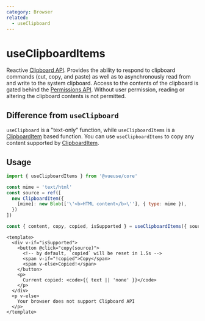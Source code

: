 ```yaml
---
category: Browser
related:
  - useClipboard
---
```


# useClipboardItems

Reactive [Clipboard API](https://developer.mozilla.org/en-US/docs/Web/API/Clipboard_API). Provides the ability to respond to clipboard commands (cut, copy, and paste) as well as to asynchronously read from and write to the system clipboard. Access to the contents of the clipboard is gated behind the [Permissions API](https://developer.mozilla.org/en-US/docs/Web/API/Permissions_API). Without user permission, reading or altering the clipboard contents is not permitted.

## Difference from `useClipboard`

`useClipboard` is a "text-only" function, while `useClipboardItems` is a [ClipboardItem](https://developer.mozilla.org/en-US/docs/Web/API/ClipboardItem) based function. You can use `useClipboardItems` to copy any content supported by [ClipboardItem](https://developer.mozilla.org/en-US/docs/Web/API/ClipboardItem).

## Usage

```js
import { useClipboardItems } from '@vueuse/core'

const mime = 'text/html'
const source = ref([
  new ClipboardItem({
    [mime]: new Blob(['\'<b>HTML content</b>\''], { type: mime }),
  })
])

const { content, copy, copied, isSupported } = useClipboardItems({ source })
```

```vue
<template>
  <div v-if="isSupported">
    <button @click="copy(source)">
      <!-- by default, `copied` will be reset in 1.5s -->
      <span v-if="!copied">Copy</span>
      <span v-else>Copied!</span>
    </button>
    <p>
      Current copied: <code>{{ text || 'none' }}</code>
    </p>
  </div>
  <p v-else>
    Your browser does not support Clipboard API
  </p>
</template>
```
